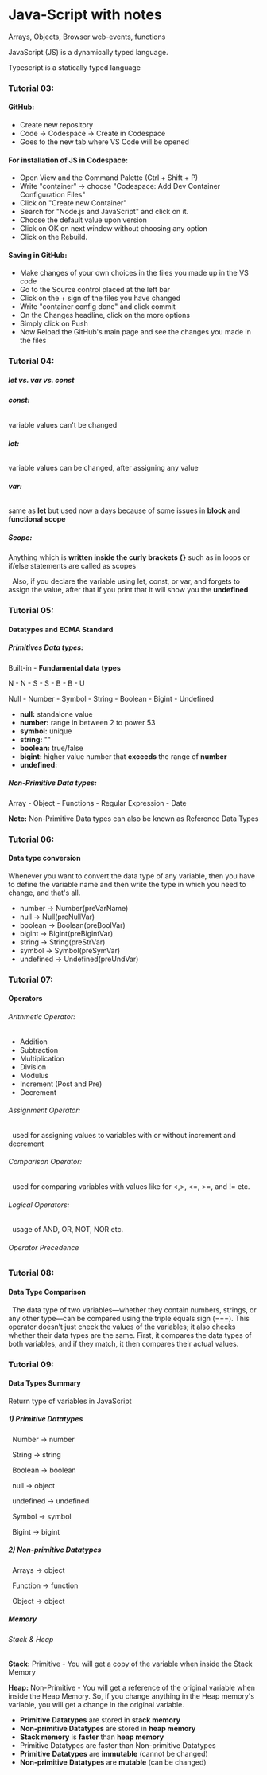 # Java-Script with notes



Arrays, Objects, Browser web-events, functions

JavaScript (JS) is a dynamically typed language.

Typescript is a statically typed language



### **Tutorial 03:**

#### **GitHub:**

* Create new repository
* Code → Codespace → Create in Codespace
* Goes to the new tab where VS Code will be opened



#### **For installation of JS in Codespace:**

* Open View and the Command Palette (Ctrl + Shift + P)
* Write "container" → choose "Codespace: Add Dev Container Configuration Files"
* Click on "Create new Container"
* Search for "Node.js and JavaScript" and click on it.
* Choose the default value upon version
* Click on OK on next window without choosing any option
* Click on the Rebuild.



#### **Saving in GitHub:**

* Make changes of your own choices in the files you made up in the VS code
* Go to the Source control placed at the left bar
* Click on the + sign of the files you have changed
* Write "container config done" and click commit
* On the Changes headline, click on the more options
* Simply click on Push
* Now Reload the GitHub's main page and see the changes you made in the files





### Tutorial 04:

##### let vs. var vs. const



###### **const:**

variable values can't be changed



###### **let:**

variable values can be changed, after assigning any value



###### **var:**

same as **let** but used now a days because of some issues in **block** and **functional** **scope**



##### **Scope:**

Anything which is **written inside the curly brackets {}** such as in loops or if/else statements are called as scopes



 	Also, if you declare the variable using let, const, or var, and forgets to assign the value, after that if you print that it will show you the **undefined**





### Tutorial 05:

#### Datatypes and ECMA Standard



##### **Primitives Data types**:

Built-in - **Fundamental data types**

N - N - S - S - B - B - U

Null - Number - Symbol - String - Boolean - Bigint - Undefined

* **null:** 	standalone value
* **number:** 	range in between 2 to power 53
* **symbol:** 	unique
* **string:** 	""
* **boolean:** 	true/false
* **bigint:** 	higher value number that **exceeds** the range of **number**
* **undefined:**	



##### **Non-Primitive Data types:**

Array - Object - Functions - Regular Expression - Date



**Note:** Non-Primitive Data types can also be known as Reference Data Types



### Tutorial 06:

#### Data type conversion



Whenever you want to convert the data type of any variable, then you have to define the variable name and then write the type in which you need to change, and that's all.

* number → Number(preVarName)
* null → Null(preNullVar)
* boolean → Boolean(preBoolVar)
* bigint → Bigint(preBigintVar)
* string → String(preStrVar)
* symbol → Symbol(preSymVar)
* undefined → Undefined(preUndVar)





### Tutorial 07:

#### Operators



###### Arithmetic Operator:

* Addition
* Subtraction
* Multiplication
* Division
* Modulus
* Increment (Post and Pre)
* Decrement



###### Assignment Operator:

 	used for assigning values to variables with or without increment and decrement



###### Comparison Operator: 

 	used for comparing variables with values like for <,>, <=, >=, and != etc.



###### Logical Operators:

 	usage of AND, OR, NOT, NOR etc.



###### Operator Precedence





### Tutorial 08:

#### Data Type Comparison

 	The data type of two variables—whether they contain numbers, strings, or any other type—can be compared using the triple equals sign (===). This operator doesn’t just check the values of the variables; it also checks whether their data types are the same. First, it compares the data types of both variables, and if they match, it then compares their actual values.





### Tutorial 09:

#### Data Types Summary

Return type of variables in JavaScript

##### 1\) Primitive Datatypes

       Number → number

       String  → string

       Boolean  → boolean

       null  → object

       undefined  →  undefined

       Symbol  →  symbol

       Bigint  →  bigint



##### 2\) Non-primitive Datatypes

       Arrays  →  object

       Function  →  function

       Object  →  object



##### Memory

###### Stack \& Heap



**Stack:**	Primitive - You will get a copy of the variable when inside the Stack Memory



**Heap:**	Non-Primitive - You will get a reference of the original variable when inside the Heap Memory. So, if you change anything in the Heap memory's variable, you will get a change in the original variable.



* **Primitive Datatypes** are stored in **stack memory**
* **Non-primitive Datatypes** are stored in **heap memory**
* **Stack memory** is **faster** than **heap memory**
* Primitive Datatypes are faster than Non-primitive Datatypes
* **Primitive** **Datatypes** are **immutable** (cannot be changed)
* **Non-primitive** **Datatypes** are **mutable** (can be changed)







